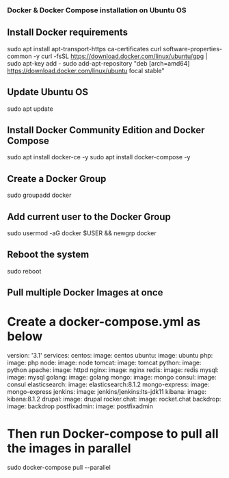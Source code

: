 ### Docker & Docker Compose installation on Ubuntu OS

## Install Docker requirements

sudo apt install apt-transport-https ca-certificates curl software-properties-common -y
curl -fsSL https://download.docker.com/linux/ubuntu/gpg | sudo apt-key add -
sudo add-apt-repository "deb [arch=amd64] https://download.docker.com/linux/ubuntu focal stable"

## Update Ubuntu OS

sudo apt update

## Install Docker Community Edition and Docker Compose

sudo apt install docker-ce -y
sudo apt install docker-compose -y

## Create a Docker Group

sudo groupadd docker

## Add current user to the Docker Group

sudo usermod -aG docker $USER && newgrp docker

## Reboot the system

sudo reboot

## Pull multiple Docker Images at once

# Create a docker-compose.yml as below

version: '3.1'
services:
  centos:
    image: centos
  ubuntu:
    image: ubuntu
  php:
    image: php
  node:
    image: node
  tomcat:
    image: tomcat
  python:
    image: python
  apache:
    image: httpd
  nginx:
    image: nginx
  redis:
    image: redis
  mysql:
    image: mysql
  golang:
    image: golang
  mongo:
    image: mongo
  consul:
    image: consul
  elasticsearch:
    image: elasticsearch:8.1.2
  mongo-express:
    image: mongo-express
  jenkins:
    image: jenkins/jenkins:lts-jdk11
  kibana:
    image: kibana:8.1.2
  drupal:
    image: drupal
  rocker.chat:
    image: rocket.chat
  backdrop:
    image: backdrop
  postfixadmin:
    image: postfixadmin

# Then run Docker-compose to pull all the images in parallel

sudo docker-compose pull --parallel

